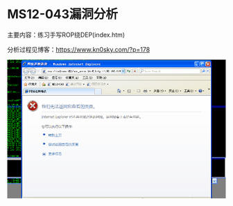 # MS12-043漏洞分析

主要内容：练习手写ROP绕DEP(index.htm)

分析过程见博客：https://www.kn0sky.com/?p=178

![MS12-043](assets/README/MS12-043.gif)
